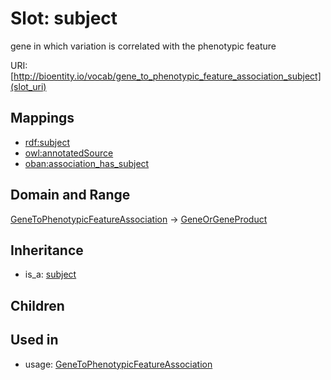# Slot: subject


gene in which variation is correlated with the phenotypic feature

URI: [http://bioentity.io/vocab/gene_to_phenotypic_feature_association_subject](slot_uri)
## Mappings

 * [rdf:subject](http://purl.obolibrary.org/obo/rdf_subject)
 * [owl:annotatedSource](http://purl.obolibrary.org/obo/owl_annotatedSource)
 * [oban:association_has_subject](http://purl.obolibrary.org/obo/oban_association_has_subject)
## Domain and Range

[GeneToPhenotypicFeatureAssociation](GeneToPhenotypicFeatureAssociation.md) -> [GeneOrGeneProduct](GeneOrGeneProduct.md)
## Inheritance

 *  is_a: [subject](subject.md)
## Children

## Used in

 *  usage: [GeneToPhenotypicFeatureAssociation](GeneToPhenotypicFeatureAssociation.md)

